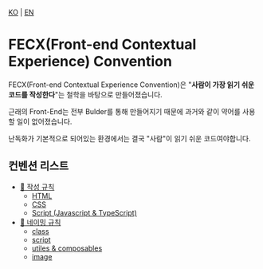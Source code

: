 [KO](./README_ko.md) | [EN](./README.md)

# FECX(Front-end Contextual Experience) Convention

FECX(Front-end Contextual Experience Convention)은 "**사람이 가장 읽기 쉬운 코드를 작성한다**"는 철학을 바탕으로 만들어졌습니다.

근래의 Front-End는 전부 Bulder를 통해 만들어지기 때문에 과거와 같이 약어를 사용할 일이 없어졌습니다.

난독화가 기본적으로 되어있는 환경에서는 결국 "사람"이 읽기 쉬운 코드여야합니다.

## 컨벤션 리스트

-   [📘 작성 규칙](./writing-rules/index_ko.md)
    -   [HTML](./writing-rules/html_ko.md)
    -   [CSS](./writing-rules/css_ko.md)
    -   [Script (Javascript & TypeScript)](./writing-rules/script_ko.md)
-   [📐 네이밍 규칙](./naming-rules/index_ko.md)
    -   [class](./naming-rules/class_ko.md)
    -   [script](./naming-rules/script_ko.md)
    -   [utiles & composables](./naming-rules/utiles&composables_ko.md)
    -   [image](./naming-rules/image_ko.md)
